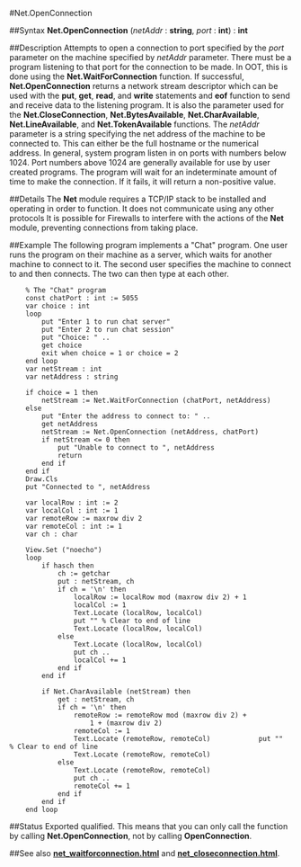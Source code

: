 
#Net.OpenConnection

##Syntax
**Net.OpenConnection** (_netAddr_ : **string**, _port_ : **int**) : **int**



##Description
Attempts to open a connection to port specified by the _port_ parameter on the machine specified by _netAddr_ parameter. There must be a program listening to that port for the connection to be made. In OOT, this is done using the **Net.WaitForConnection** function.
If successful, **Net.OpenConnection** returns a network stream descriptor which can be used with the **put**, **get**, **read**, and **write** statements and **eof** function to send and receive data to the listening program. It is also the parameter used for the **Net.CloseConnection**, **Net.BytesAvailable**, **Net.CharAvailable**, **Net.LineAvailable**, and **Net.TokenAvailable** functions.
The _netAddr_ parameter is a string specifying the net address of the machine to be connected to. This can either be the full hostname or the numerical address.
In general, system program listen in on ports with numbers below 1024. Port numbers above 1024 are generally available for use by user created programs.
The program will wait for an indeterminate amount of time to make the connection. If it fails, it will return a non-positive value.



##Details
The **Net** module requires a TCP/IP stack to be installed and operating in order to function. It does not communicate using any other protocols
It is possible for Firewalls to interfere with the actions of the **Net** module, preventing connections from taking place.



##Example
The following program implements a "Chat" program. One user runs the program on their machine as a server, which waits for another machine to connect to it. The second user specifies the machine to connect to and then connects. The two can then type at each other.


        % The "Chat" program
        const chatPort : int := 5055
        var choice : int
        loop
            put "Enter 1 to run chat server"
            put "Enter 2 to run chat session"
            put "Choice: " ..
            get choice
            exit when choice = 1 or choice = 2
        end loop
        var netStream : int
        var netAddress : string
        
        if choice = 1 then
            netStream := Net.WaitForConnection (chatPort, netAddress)
        else
            put "Enter the address to connect to: " ..
            get netAddress
            netStream := Net.OpenConnection (netAddress, chatPort)
            if netStream <= 0 then
                put "Unable to connect to ", netAddress
                return
            end if
        end if
        Draw.Cls
        put "Connected to ", netAddress
        
        var localRow : int := 2
        var localCol : int := 1
        var remoteRow := maxrow div 2
        var remoteCol : int := 1
        var ch : char
        
        View.Set ("noecho")
        loop
            if hasch then
                ch := getchar
                put : netStream, ch
                if ch = '\n' then
                    localRow := localRow mod (maxrow div 2) + 1
                    localCol := 1
                    Text.Locate (localRow, localCol)
                    put "" % Clear to end of line
                    Text.Locate (localRow, localCol)
                else
                    Text.Locate (localRow, localCol)
                    put ch ..
                    localCol += 1
                end if
            end if
        
            if Net.CharAvailable (netStream) then
                get : netStream, ch
                if ch = '\n' then
                    remoteRow := remoteRow mod (maxrow div 2) +
                        1 + (maxrow div 2)
                    remoteCol := 1
                    Text.Locate (remoteRow, remoteCol)            put ""  % Clear to end of line
                    Text.Locate (remoteRow, remoteCol)
                else
                    Text.Locate (remoteRow, remoteCol)
                    put ch ..
                    remoteCol += 1
                end if
            end if
        end loop
##Status
Exported qualified.
This means that you can only call the function by calling **Net.OpenConnection**, not by calling **OpenConnection**.



##See also
**[net_waitforconnection.html](Net.WaitForConnection)** and **[net_closeconnection.html](Net.CloseConnection)**.


